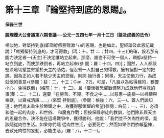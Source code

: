 # 第十三章	『論堅持到底的恩賜』。


**保祿三世**

**脫理騰大公會議第六期會議──公元一五四七年一月十三日（論及成義的法令）**





相似地，對堅持到底(即琱艀瘚膠雃漱ㄣ)的恩賜，也是如此，聖經論及此恩記載說：「唯獨堅持到底的，才可得救」(瑪：十，廿
二；廿四，十三)[的確，設若那有能力決定者—(天主)不決定誰站立起來，那麼，誰也不可使一個人，琱艀a堅持—站立到底，而使那跌倒者，再站立起來(參
閱：羅：十四，四)]；固然，人人都該堅決地切望並寄望於天主的助佑，但沒有一人對自己的得救，擁有絕對一定的把握。因為正如人若不缺少天主的恩寵，則開
始行善；同樣，天主使他力行，為成就他的善意•(參閱：斐：二，十三；Can﹒22)。可是，「凡自以為站得穩的，務要小心，免得跌倒」(格前：十，十
二)，且「要懷著恐懼戰慄努力成就他們得救的事(斐：二，十二)，還要「在勞苦、不寢、不食之中……以慈惠—施捨—以祈禱與奉獻，以齋戒清廉……」(來堅
持到底)。(參閣：格後：六，三—)。蓋人們該知道：他們尚未重生於榮耀之中，為獲得那榮耀的希望(參閱：伯前：一，三)，必須和他一起的肉身，和世俗、
和魔鬼作戰；但按保祿宗徒的教訓，他們除非與天主的恩寵合作，決不能在這場戰爭中，獲得勝利，他說：「我們並不欠肉性的債，竟該隨從肉性生活。如果你們隨
從肉性生活，必要死亡；然而如果你們依賴聖神，去致死肉性的妄動，必能生活」(羅：八，十二—)。

